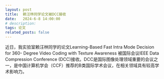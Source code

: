 ```yaml
---
layout: post
title:  赖汪林同学论文被DCC接收
date:   2024-6-8 14:00:00
# description:
tags: 论文
related_posts: false
---
```


近日，我实验室赖汪林同学的论文Learning-Based Fast Intra Mode Decision for 360- Degree Video Coding with Texture Awareness 被国际会议IEEE Data Compression Conference (DCC)接收。DCC是国际图像处理领域重要的会议之一，是中国计算机学会（CCF）推荐的B类国际学术会议，在相关领域具有较高学术影响力。